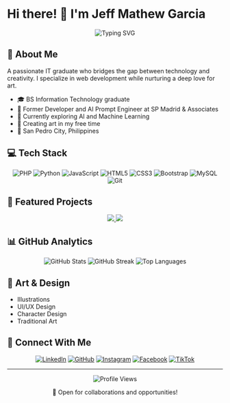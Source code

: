 # Hi there! 👋 I'm Jeff Mathew Garcia

<div align="center">
  <img src="https://readme-typing-svg.herokuapp.com?font=Fira+Code&pause=1000&color=54A6FF&center=true&vCenter=true&width=435&lines=Web+Developer+%F0%9F%92%BB;Artist+%F0%9F%8E%A8;AI+Enthusiast+%F0%9F%A4%96" alt="Typing SVG" />
</div>

## 🎯 About Me
A passionate IT graduate who bridges the gap between technology and creativity. I specialize in web development while nurturing a deep love for art.

- 🎓 BS Information Technology graduate
- 💼 Former Developer and AI Prompt Engineer at SP Madrid & Associates
- 🌱 Currently exploring AI and Machine Learning
- 🎨 Creating art in my free time
- 📍 San Pedro City, Philippines

## 💻 Tech Stack
<div align="center">
  
  ![PHP](https://img.shields.io/badge/PHP-%23777BB4.svg?style=for-the-badge&logo=php&logoColor=white)
  ![Python](https://img.shields.io/badge/Python-3670A0?style=for-the-badge&logo=python&logoColor=ffdd54)
  ![JavaScript](https://img.shields.io/badge/JavaScript-%23323330.svg?style=for-the-badge&logo=javascript&logoColor=%23F7DF1E)
  ![HTML5](https://img.shields.io/badge/HTML5-%23E34F26.svg?style=for-the-badge&logo=html5&logoColor=white)
  ![CSS3](https://img.shields.io/badge/CSS3-%231572B6.svg?style=for-the-badge&logo=css3&logoColor=white)
  ![Bootstrap](https://img.shields.io/badge/Bootstrap-%23563D7C.svg?style=for-the-badge&logo=bootstrap&logoColor=white)
  ![MySQL](https://img.shields.io/badge/MySQL-%2300f.svg?style=for-the-badge&logo=mysql&logoColor=white)
  ![Git](https://img.shields.io/badge/Git-%23F05033.svg?style=for-the-badge&logo=git&logoColor=white)

</div>

## 🚀 Featured Projects

<div align="center">
  <a href="https://github.com/Shin-da/henrich-food-corporation-system">
    <img src="https://github-readme-stats.vercel.app/api/pin/?username=Shin-da&repo=henrich-food-corporation-system&theme=react&title_color=58a6ff&text_color=8b949e&icon_color=58a6ff&bg_color=0d1117&hide_border=true" />
  </a>
  <a href="https://github.com/Shin-da/Wedding-Invitation">
    <img src="https://github-readme-stats.vercel.app/api/pin/?username=Shin-da&repo=Wedding-Invitation&theme=react&title_color=58a6ff&text_color=8b949e&icon_color=58a6ff&bg_color=0d1117&hide_border=true" />
  </a>
</div>

## 📊 GitHub Analytics

<div align="center">
  <img src="https://github-readme-stats.vercel.app/api?username=Shin-da&show_icons=true&theme=react" alt="GitHub Stats" />
  <img src="https://github-readme-streak-stats.herokuapp.com/?user=Shin-da&theme=react" alt="GitHub Streak" />
  <img src="https://github-readme-stats.vercel.app/api/top-langs/?username=Shin-da&layout=compact&theme=react" alt="Top Languages" />
</div>

## 🎨 Art & Design
- Illustrations
- UI/UX Design
- Character Design
- Traditional Art

## 🤝 Connect With Me

<div align="center">
  
[![LinkedIn](https://img.shields.io/badge/LinkedIn-%230077B5.svg?style=for-the-badge&logo=linkedin&logoColor=white)](https://www.linkedin.com/in/jeffmathew-garcia-a1b636347/)
[![GitHub](https://img.shields.io/badge/GitHub-%23121011.svg?style=for-the-badge&logo=github&logoColor=white)](https://github.com/Shin-da)
[![Instagram](https://img.shields.io/badge/Instagram-%23E4405F.svg?style=for-the-badge&logo=instagram&logoColor=white)](https://www.instagram.com/jepmachu/)
[![Facebook](https://img.shields.io/badge/Facebook-%231877F2.svg?style=for-the-badge&logo=facebook&logoColor=white)](https://www.facebook.com/jepmachu)
[![TikTok](https://img.shields.io/badge/TikTok-%23000000.svg?style=for-the-badge&logo=tiktok&logoColor=white)](https://www.tiktok.com/@jepmachu)

</div>

---
<div align="center">
  <img src="https://komarev.com/ghpvc/?username=Shin-da&style=flat-square&color=blue" alt="Profile Views"/>
  
  💼 Open for collaborations and opportunities!
</div>
